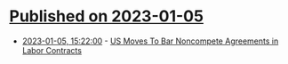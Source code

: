 # [Published on 2023-01-05](index.md)

* [2023-01-05, 15:22:00](https://news.slashdot.org/story/23/01/05/1522209/us-moves-to-bar-noncompete-agreements-in-labor-contracts?utm_source=rss1.0mainlinkanon&utm_medium=feed) - [US Moves To Bar Noncompete Agreements in Labor Contracts](https://news.slashdot.org/story/23/01/05/1522209/us-moves-to-bar-noncompete-agreements-in-labor-contracts?utm_source=rss1.0mainlinkanon&utm_medium=feed)
